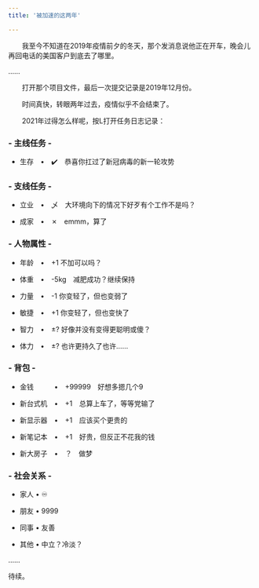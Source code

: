 ```yaml
---
title: '被加速的这两年'

---
```

　　我至今不知道在2019年疫情前夕的冬天，那个发消息说他正在开车，晚会儿再回电话的美国客户到底去了哪里。  

……  

　　打开那个项目文件，最后一次提交记录是2019年12月份。  

　　时间真快，转眼两年过去，疫情似乎不会结束了。  

　　2021年过得怎么样呢，按L打开任务日志记录：  

### - 主线任务 -

* 生存　•　✔️　恭喜你扛过了新冠病毒的新一轮攻势  

###  - 支线任务 -  

* 立业　•　乄　大环境向下的情况下好歹有个工作不是吗？  

* 成家　•　✗　emmm，算了  

### - 人物属性 -  

* 年龄　•　+1  不加可以吗？  

* 体重　•　-5kg　减肥成功？继续保持  

* 力量　•　-1  你变轻了，但也变弱了  

* 敏捷　•　+1  你变轻了，但也变快了  

* 智力　•　±?  好像并没有变得更聪明或傻？   

* 体力　•　±?  也许更持久了也许……  


### - 背包 -  

* 金钱　　　•　+99999　好想多摁几个9  

* 新台式机　•　+1　总算上车了，等等党输了  

* 新显示器　•　+1　应该买个更贵的  

* 新笔记本　•　+1　好贵，但反正不花我的钱  

* 新大房子　•　？　做梦  

  

### - 社会关系 -  

* 家人 •  ♾️  

* 朋友 • 9999  

* 同事 • 友善  

* 其他 • 中立？冷淡？  


……  

待续。  


